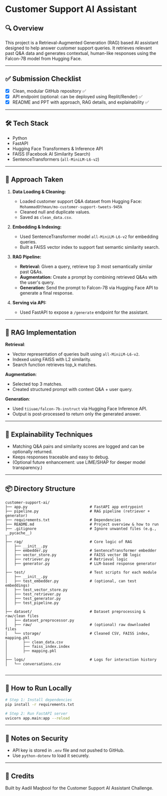 # Customer Support AI Assistant

## 🔍 Overview
This project is a Retrieval-Augmented Generation (RAG) based AI assistant designed to help answer customer support queries. It retrieves relevant past Q&A data and generates contextual, human-like responses using the Falcon-7B model from Hugging Face.

---

## ✅ Submission Checklist
- [x] Clean, modular GitHub repository ✅
- [x] API endpoint (optional: can be deployed using Replit/Render) ✅
- [x] README and PPT with approach, RAG details, and explainability ✅

---

## 🛠️ Tech Stack
- Python
- FastAPI
- Hugging Face Transformers & Inference API
- FAISS (Facebook AI Similarity Search)
- SentenceTransformers (`all-MiniLM-L6-v2`)

---

## 🧠 Approach Taken
1. **Data Loading & Cleaning:**
   - Loaded customer support Q&A dataset from Hugging Face: `MohammadOthman/mo-customer-support-tweets-945k`
   - Cleaned null and duplicate values.
   - Saved as `clean_data.csv`.

2. **Embedding & Indexing:**
   - Used SentenceTransformer model `all-MiniLM-L6-v2` for embedding queries.
   - Built a FAISS vector index to support fast semantic similarity search.

3. **RAG Pipeline:**
   - **Retrieval:** Given a query, retrieve top 3 most semantically similar past Q&As.
   - **Augmentation:** Create a prompt by combining retrieved Q&As with the user's query.
   - **Generation:** Send the prompt to Falcon-7B via Hugging Face API to generate a final response.

4. **Serving via API:**
   - Used FastAPI to expose a `/generate` endpoint for the assistant.

---

## 🔄 RAG Implementation
**Retrieval**:
- Vector representation of queries built using `all-MiniLM-L6-v2`.
- Indexed using FAISS with L2 similarity.
- Search function retrieves top_k matches.

**Augmentation**:
- Selected top 3 matches.
- Created structured prompt with context Q&A + user query.

**Generation**:
- Used `tiiuae/falcon-7b-instruct` via Hugging Face Inference API.
- Output is post-processed to return only the generated answer.

---

## 📢 Explainability Techniques
- Matching Q&A pairs and similarity scores are logged and can be optionally returned.
- Keeps responses traceable and easy to debug.
- (Optional future enhancement: use LIME/SHAP for deeper model transparency.)

---

## 📦 Directory Structure
```
customer-support-ai/
├── app.py                            # FastAPI app entrypoint
├── pipeline.py                       # RAG pipeline (retriever + generator)
├── requirements.txt                  # Dependencies
├── README.md                         # Project overview & how to run
├── .gitignore                        # Ignore unwanted files (e.g., __pycache__)
│
├── rag/                              # Core logic of RAG
│   ├── __init__.py
│   ├── embedder.py                   # SentenceTransformer embedder
│   ├── vector_store.py               # FAISS vector DB logic
│   ├── retriever.py                  # Retrieval logic
│   ├── generator.py                  # LLM-based response generator
│
├── test/                             # Test scripts for each module
│   ├── __init__.py
│   ├── test_embedder.py              # (optional, can test embeddings)
│   ├── test_vector_store.py
│   ├── test_retriever.py
│   ├── test_generator.py
│   ├── test_pipeline.py
│
├── dataset/                          # Dataset preprocessing & raw/clean files
│   ├── dataset_preprocessor.py
│   ├── raw/                          # (optional) raw downloaded files
│   └── storage/                      # Cleaned CSV, FAISS index, mapping.pkl
│       ├── clean_data.csv
│       ├── faiss_index.index
│       ├── mapping.pkl
│
├── logs/                             # Logs for interaction history
│   └── conversations.csv


```

---

## 🚀 How to Run Locally
```bash
# Step 1: Install dependencies
pip install -r requirements.txt

# Step 2: Run FastAPI server
uvicorn app.main:app --reload
```

---

## 🔐 Notes on Security
- API key is stored in `.env` file and not pushed to GitHub.
- Use `python-dotenv` to load it securely.

---

## 🤝 Credits
Built by Aadil Maqbool for the Customer Support AI Assistant Challenge.

